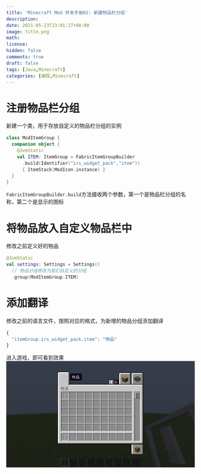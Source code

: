```yaml
---
title: 'Minecraft Mod 开发手册02: 新建物品栏分组'
description:
date: 2021-05-23T23:01:27+08:00
image: title.png
math:
license:
hidden: false
comments: true
draft: false
tags: [Java,Minecraft]
categories: [编程,Minecraft]
---
```


# 注册物品栏分组
新建一个类，用于存放自定义的物品栏分组的实例
```kotlin
class ModItemGroup {
  companion object {
    @JvmStatic
    val ITEM: ItemGroup = FabricItemGroupBuilder
      .build(Identifier("irs_widget_pack","item"))
      { ItemStack(ModIcon.instance) }
  }
}
```
`FabricItemGroupBuilder.build`方法接收两个参数，第一个是物品栏分组的名称，第二个是显示的图标

# 将物品放入自定义物品栏中
修改之前定义好的物品
```kotlin
@JvmStatic
val settings: Settings = Settings()
  // 物品分组修改为我们自定义的分组
  .group(ModItemGroup.ITEM)
```

# 添加翻译
修改之前的语言文件，按照对应的格式，为新增的物品分组添加翻译
```javascript
{
  "itemGroup.irs_widget_pack.item": "物品"
}
```

进入游戏，即可看到效果
![成果](title.png)
